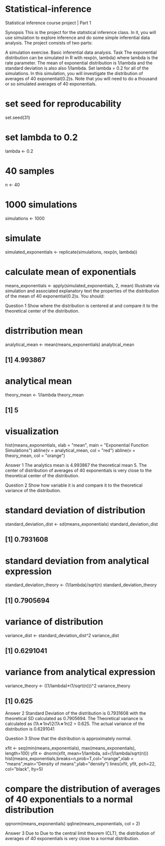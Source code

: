 # Statistical-inference
Statistical inference course project | Part 1

Synopsis
This is the project for the statistical inference class. In it, you will use simulation to explore inference and do some simple inferential data analysis. The project consists of two parts:

A simulation exercise.
Basic inferential data analysis.
Task
The exponential distribution can be simulated in R with rexp(n, lambda) where lambda is the rate parameter. The mean of exponential distribution is 1/lambda and the standard deviation is also also 1/lambda. Set lambda = 0.2 for all of the simulations. In this simulation, you will investigate the distribution of averages of 40 exponential(0.2)s. Note that you will need to do a thousand or so simulated averages of 40 exponentials.

# set seed for reproducability
set.seed(31)

# set lambda to 0.2
lambda <- 0.2

# 40 samples
n <- 40

# 1000 simulations
simulations <- 1000

# simulate
simulated_exponentials <- replicate(simulations, rexp(n, lambda))

# calculate mean of exponentials
means_exponentials <- apply(simulated_exponentials, 2, mean)
Illustrate via simulation and associated explanatory text the properties of the distribution of the mean of 40 exponential(0.2)s. You should:

Question 1
Show where the distribution is centered at and compare it to the theoretical center of the distribution.

# distrribution mean
analytical_mean <- mean(means_exponentials)
analytical_mean
## [1] 4.993867
# analytical mean
theory_mean <- 1/lambda
theory_mean
## [1] 5
# visualization
hist(means_exponentials, xlab = "mean", main = "Exponential Function Simulations")
abline(v = analytical_mean, col = "red")
abline(v = theory_mean, col = "orange")


Answer 1
The analytics mean is 4.993867 the theoretical mean 5. The center of distribution of averages of 40 exponentials is very close to the theoretical center of the distribution.

Question 2
Show how variable it is and compare it to the theoretical variance of the distribution.

# standard deviation of distribution
standard_deviation_dist <- sd(means_exponentials)
standard_deviation_dist
## [1] 0.7931608
# standard deviation from analytical expression
standard_deviation_theory <- (1/lambda)/sqrt(n)
standard_deviation_theory
## [1] 0.7905694
# variance of distribution
variance_dist <- standard_deviation_dist^2
variance_dist
## [1] 0.6291041
# variance from analytical expression
variance_theory <- ((1/lambda)*(1/sqrt(n)))^2
variance_theory
## [1] 0.625
Answer 2
Standard Deviation of the distribution is 0.7931608 with the theoretical SD calculated as 0.7905694. The Theoretical variance is calculated as (1λ∗1n√)2(1λ∗1n)2 = 0.625. The actual variance of the distribution is 0.6291041

Question 3
Show that the distribution is approximately normal.

xfit <- seq(min(means_exponentials), max(means_exponentials), length=100)
yfit <- dnorm(xfit, mean=1/lambda, sd=(1/lambda/sqrt(n)))
hist(means_exponentials,breaks=n,prob=T,col="orange",xlab = "means",main="Density of means",ylab="density")
lines(xfit, yfit, pch=22, col="black", lty=5)


# compare the distribution of averages of 40 exponentials to a normal distribution
qqnorm(means_exponentials)
qqline(means_exponentials, col = 2)


Answer 3
Due to Due to the central limit theorem (CLT), the distribution of averages of 40 exponentials is very close to a normal distribution.
